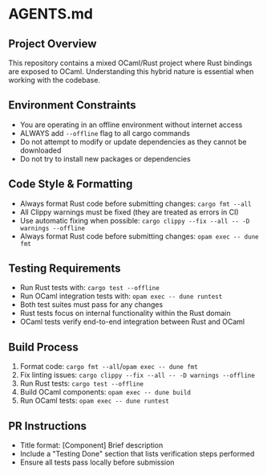 # AGENTS.md

## Project Overview
This repository contains a mixed OCaml/Rust project where Rust bindings are exposed to OCaml. Understanding this hybrid nature is essential when working with the codebase.

## Environment Constraints
- You are operating in an offline environment without internet access
- ALWAYS add `--offline` flag to all cargo commands
- Do not attempt to modify or update dependencies as they cannot be downloaded
- Do not try to install new packages or dependencies

## Code Style & Formatting
- Always format Rust code before submitting changes: `cargo fmt --all`
- All Clippy warnings must be fixed (they are treated as errors in CI)
- Use automatic fixing when possible: `cargo clippy --fix --all -- -D warnings --offline`
- Always format Rust code before submitting changes: `opam exec -- dune fmt`

## Testing Requirements
- Run Rust tests with: `cargo test --offline`
- Run OCaml integration tests with: `opam exec -- dune runtest`
- Both test suites must pass for any changes
- Rust tests focus on internal functionality within the Rust domain
- OCaml tests verify end-to-end integration between Rust and OCaml

## Build Process
1. Format code: `cargo fmt --all`/`opam exec -- dune fmt`
2. Fix linting issues: `cargo clippy --fix --all -- -D warnings --offline`
3. Run Rust tests: `cargo test --offline`
4. Build OCaml components: `opam exec -- dune build`
5. Run OCaml tests: `opam exec -- dune runtest`

## PR Instructions
- Title format: [Component] Brief description
- Include a "Testing Done" section that lists verification steps performed
- Ensure all tests pass locally before submission
